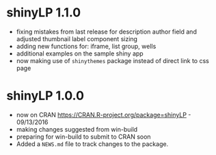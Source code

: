 # shinyLP 1.1.0

* fixing mistakes from last release for description author field and adjusted thumbnail label component sizing
* adding new functions for: iframe, list group, wells
* additional examples on the sample shiny app
* now making use of `shinythemes` package instead of direct link to css page


# shinyLP 1.0.0

* now on CRAN https://CRAN.R-project.org/package=shinyLP - 09/13/2016
* making changes suggested from win-build
* preparing for win-build to submit to CRAN soon
* Added a `NEWS.md` file to track changes to the package.



